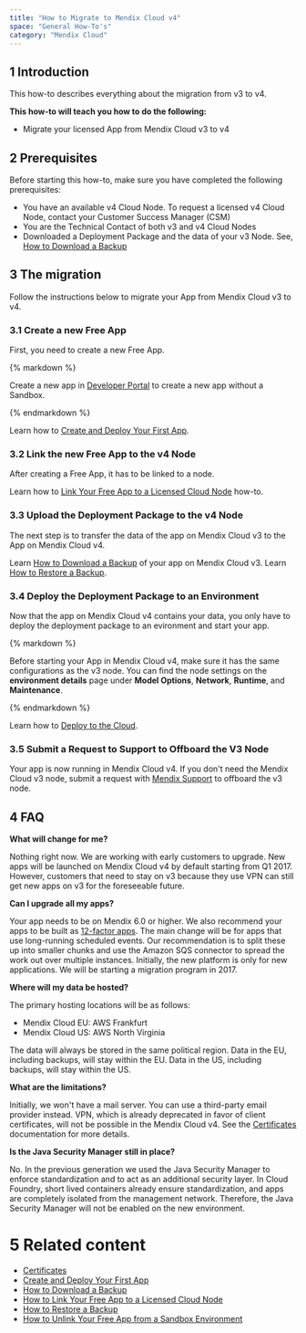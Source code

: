 ```yaml
---
title: "How to Migrate to Mendix Cloud v4"
space: "General How-To's"
category: "Mendix Cloud"
---
```


## 1 Introduction

This how-to describes everything about the migration from v3 to v4.

**This how-to will teach you how to do the following:**

*   Migrate your licensed App from Mendix Cloud v3 to v4

## 2 Prerequisites

Before starting this how-to, make sure you have completed the following prerequisites:

*   You have an available v4 Cloud Node. To request a licensed v4 Cloud Node, contact your Customer Success Manager (CSM)
*   You are the Technical Contact of both v3 and v4 Cloud Nodes
*   Downloaded a Deployment Package and the data of your v3 Node. See, [How to Download a Backup](/howtogeneral/mendixcloud/how-to-download-a-backup)

## 3 The migration

Follow the instructions below to migrate your App from Mendix Cloud v3 to v4.

### 3.1 Create a new Free App

First, you need to create a new Free App.

<div class="alert alert-alert">{% markdown %}

Create a new app in [Developer Portal](https://www.home.mendix.com) to create a new app without a Sandbox.

{% endmarkdown %}</div>

Learn how to [Create and Deploy Your First App](/howto7/getting-started/create-and-deploy-your-first-app).

### 3.2 Link the new Free App to the v4 Node

After creating a Free App, it has to be linked to a node.

Learn how to [Link Your Free App to a Licensed Cloud Node](how-to-link-app-to-node) how-to.

### 3.3 Upload the Deployment Package to the v4 Node

The next step is to transfer the data of the app on Mendix Cloud v3 to the App on Mendix Cloud v4.

Learn [How to Download a Backup](/howtogeneral/mendixcloud/how-to-download-a-backup) of your app on Mendix Cloud v3.
Learn [How to Restore a Backup](/howtogeneral/mendixcloud/how-to-restore-a-backup).

### 3.4 Deploy the Deployment Package to an Environment

Now that the app on Mendix Cloud v4 contains your data, you only have to deploy the deployment package to an evironment and start your app.

<div class="alert alert-warning">{% markdown %}

Before starting your App in Mendix Cloud v4, make sure it has the same configurations as the v3 node. You can find the node settings on the **environment details** page under **Model Options**, **Network**, **Runtime**, and **Maintenance**.

{% endmarkdown %}</div>

Learn how to [Deploy to the Cloud](deploying-to-the-cloud).

### 3.5 Submit a Request to Support to Offboard the V3 Node

Your app is now running in Mendix Cloud v4. If you don't need the Mendix Cloud v3 node, submit a request with [Mendix Support](https://www.support.mendix.com) to offboard the v3 node.

## 4 FAQ

**What will change for me?**

Nothing right now. We are working with early customers to upgrade. New apps will be launched on Mendix Cloud v4 by default starting from Q1 2017. However, customers that need to stay on v3 because they use VPN can still get new apps on v3 for the foreseeable future.

**Can I upgrade all my apps?**

Your app needs to be on Mendix 6.0 or higher. We also recommend your apps to be built as [12-factor apps](https://12factor.net/). The main change will be for apps that use long-running scheduled events. Our recommendation is to split these up into smaller chunks and use the Amazon SQS connector to spread the work out over multiple instances. Initially, the new platform is only for new applications. We will be starting a migration program in 2017.

**Where will my data be hosted?**

The primary hosting locations will be as follows:

*   Mendix Cloud EU: AWS Frankfurt
*   Mendix Cloud US: AWS North Virginia

The data will always be stored in the same political region. Data in the EU, including backups, will stay within the EU. Data in the US, including backups, will stay within the US.

**What are the limitations?**

Initially, we won't have a mail server. You can use a third-party email provider instead. VPN, which is already deprecated in favor of client certificates, will not be possible in the Mendix Cloud v4. See the [Certificates](/refguide/certificates) documentation for more details.

**Is the Java Security Manager still in place?**

No. In the previous generation we used the Java Security Manager to enforce standardization and to act as an additional security layer. In Cloud Foundry, short lived containers already ensure standardization, and apps are completely isolated from the management network. Therefore, the Java Security Manager will not be enabled on the new environment.

# 5 Related content
*   [Certificates](/refguide/certificates)
*   [Create and Deploy Your First App](/howto/getting-started/create-and-deploy-your-first-app)
*   [How to Download a Backup](/howtogeneral/mendixcloud/how-to-download-a-backup)
*   [How to Link Your Free App to a Licensed Cloud Node](how-to-link-app-to-node)
*   [How to Restore a Backup](/howtogeneral/mendixcloud/how-to-restore-a-backup)
*   [How to Unlink Your Free App from a Sandbox Environment](how-to-link-app-to-node)
